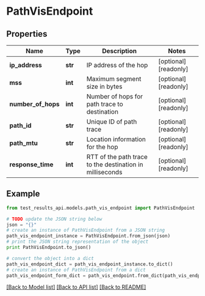 # PathVisEndpoint


## Properties
Name | Type | Description | Notes
------------ | ------------- | ------------- | -------------
**ip_address** | **str** | IP address of the hop | [optional] [readonly] 
**mss** | **int** | Maximum segment size in bytes | [optional] [readonly] 
**number_of_hops** | **int** | Number of hops for path trace to destination | [optional] [readonly] 
**path_id** | **str** | Unique ID of path trace | [optional] [readonly] 
**path_mtu** | **str** | Location information for the hop | [optional] [readonly] 
**response_time** | **int** | RTT of the path trace to the destination in milliseconds | [optional] [readonly] 

## Example

```python
from test_results_api.models.path_vis_endpoint import PathVisEndpoint

# TODO update the JSON string below
json = "{}"
# create an instance of PathVisEndpoint from a JSON string
path_vis_endpoint_instance = PathVisEndpoint.from_json(json)
# print the JSON string representation of the object
print PathVisEndpoint.to_json()

# convert the object into a dict
path_vis_endpoint_dict = path_vis_endpoint_instance.to_dict()
# create an instance of PathVisEndpoint from a dict
path_vis_endpoint_form_dict = path_vis_endpoint.from_dict(path_vis_endpoint_dict)
```
[[Back to Model list]](../README.md#documentation-for-models) [[Back to API list]](../README.md#documentation-for-api-endpoints) [[Back to README]](../README.md)


